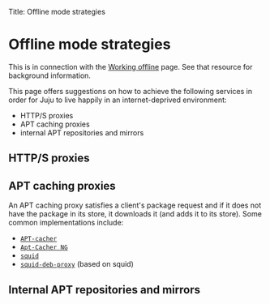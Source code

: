 Title: Offline mode strategies

# Offline mode strategies

This is in connection with the [Working offline][charms-offline] page. See
that resource for background information.

This page offers suggestions on how to achieve the following services in order
for Juju to live happily in an internet-deprived environment:

 - HTTP/S proxies
 - APT caching proxies
 - internal APT repositories and mirrors

## HTTP/S proxies
## APT caching proxies

An APT caching proxy satisfies a client's package request and if it does not
have the package in its store, it downloads it (and adds it to its store). Some
common implementations include:

 - [`APT-cacher`][upstream-apt-cacher]
 - [`Apt-Cacher NG`][upstream-apt-cacher-ng]
 - [`squid`][upstream-squid]
 - [`squid-deb-proxy`][upstream-squid-deb-proxy] (based on squid)

## Internal APT repositories and mirrors



<!-- LINKS -->

[charms-offline]: ./charms-offline.html
[upstream-apt-cacher]: https://help.ubuntu.com/community/Apt-Cacher-Server
[upstream-apt-cacher-ng]: https://www.unix-ag.uni-kl.de/~bloch/acng/
[upstream-squid]: http://www.squid-cache.org/
[upstream-squid-deb-proxy]: https://launchpad.net/squid-deb-proxy
